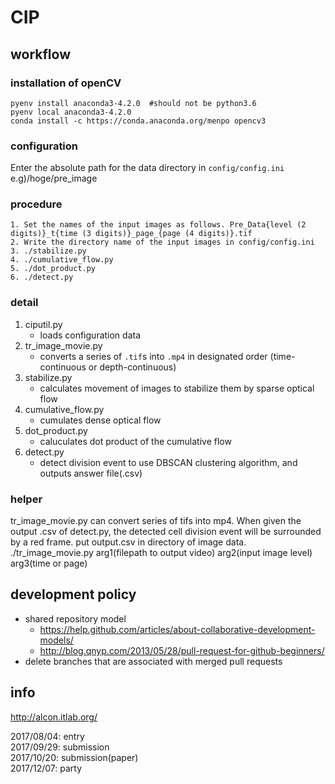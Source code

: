 # CIP

## workflow
### installation of openCV
```
pyenv install anaconda3-4.2.0  #should not be python3.6
pyenv local anaconda3-4.2.0
conda install -c https://conda.anaconda.org/menpo opencv3
```

### configuration
Enter the absolute path for the data directory in `config/config.ini`
e.g)/hoge/pre_image

### procedure
```
1. Set the names of the input images as follows. Pre_Data{level (2 digits)}_t{time (3 digits)}_page_{page (4 digits)}.tif
2. Write the directory name of the input images in config/config.ini
3. ./stabilize.py
4. ./cumulative_flow.py
5. ./dot_product.py
6. ./detect.py
```

### detail
1. ciputil.py
    * loads configuration data
2. tr_image_movie.py
    * converts a series of `.tif`s into `.mp4` in designated order (time-continuous or depth-continuous)
3. stabilize.py
    * calculates movement of images to stabilize them by sparse optical flow
4. cumulative_flow.py
    * cumulates dense optical flow
5. dot_product.py
    * caluculates dot product of the cumulative flow
6. detect.py
    * detect division event to use DBSCAN clustering algorithm, and outputs answer file(.csv)

### helper
tr_image_movie.py can convert series of tifs into mp4. When given the output .csv of detect.py, the detected cell division event will be surrounded by a red frame. put output.csv in directory of image data.
./tr_image_movie.py arg1(filepath to output video) arg2(input image level) arg3(time or page)

## development policy
* shared repository model
  * <https://help.github.com/articles/about-collaborative-development-models/>
  * <http://blog.qnyp.com/2013/05/28/pull-request-for-github-beginners/>
* delete branches that are associated with merged pull requests

## info
<http://alcon.itlab.org/>

2017/08/04: entry<br>
2017/09/29: submission<br>
2017/10/20: submission(paper)<br>
2017/12/07: party<br>
